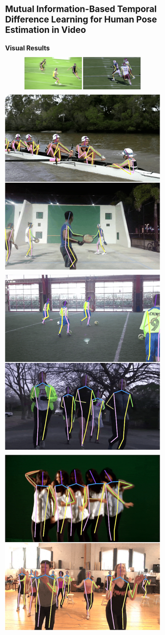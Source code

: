# Mutual Information-Based Temporal Difference Learning for Human Pose Estimation in Video

## Visual Results

<p align='center'>
<img src="docs/reshape3.gif" alt="result" style="zoom:100%;" witdth="180" height="105" />
<img src="docs/reshape4.gif" alt="result" style="zoom:100%;" witdth="180" height="105" />
</p>

<p align='center'>
<img src="docs/reshape5.gif" alt="result" style="zoom:100%;" />
<img src="docs/reshape6.gif" alt="result" style="zoom:100%;" /> 
</p>

<p align='center'>
<img src="docs/reshape7.gif" alt="result" style="zoom:100%;" />
<img src="docs/reshape8.gif" alt="result" style="zoom:100%;" />
</p>

<p align='center'>
<img src="docs/reshape9.gif" alt="result" style="zoom:100%;" /> 
<img src="docs/reshape11.gif" alt="result" style="zoom:100%;" />
</p>

